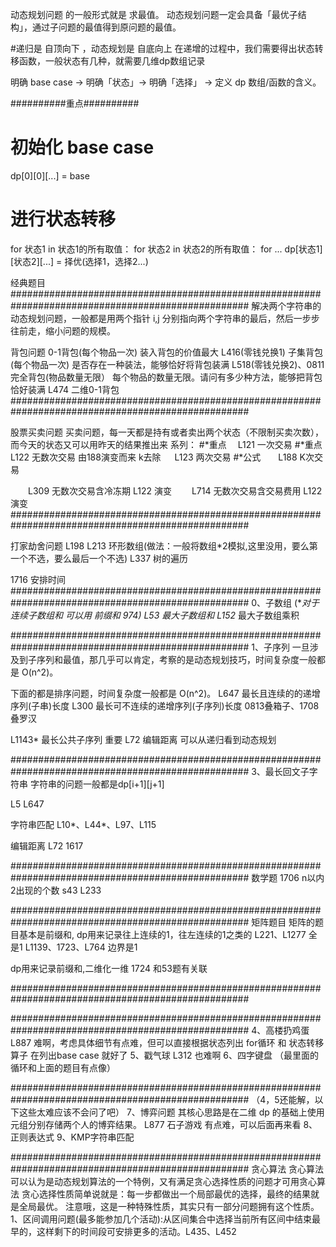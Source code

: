动态规划问题  的一般形式就是  求最值。
动态规划问题一定会具备「最优子结构」，通过子问题的最值得到原问题的最值。


#递归是 自顶向下 ，动态规划是 自底向上
在递增的过程中，我们需要得出状态转移函数，一般状态有几种，就需要几维dp数组记录

明确 base case -> 明确「状态」-> 明确「选择」 -> 定义 dp 数组/函数的含义。

##########重点##########
# 初始化 base case
dp[0][0][...] = base
# 进行状态转移
for 状态1 in 状态1的所有取值：
    for 状态2 in 状态2的所有取值：
        for ...
            dp[状态1][状态2][...] = 择优(选择1，选择2...)

经典题目
###################################################################################################
解决两个字符串的动态规划问题，一般都是用两个指针 i,j 分别指向两个字符串的最后，然后一步步往前走，缩小问题的规模。

背包问题
     0-1背包(每个物品一次)  装入背包的价值最大
L416(零钱兑换1) 子集背包(每个物品一次) 是否存在一种装法，能够恰好将背包装满
L518(零钱兑换2)、0811   完全背包(物品数量无限）  每个物品的数量无限。请问有多少种方法，能够把背包恰好装满
L474  二维0-1背包
###################################################################################################

股票买卖问题
买卖问题，每一天都是持有或者卖出两个状态（不限制买卖次数），而今天的状态又可以用昨天的结果推出来
系列：
#*重点   L121 一次交易
#*重点   L122 无数次交易 由188演变而来 k去除
        L123 两次交易
#*公式  L188 K次交易  

  L309 无数次交易含冷冻期    L122 演变
  L714 无数次交易含交易费用  L122 演变
###################################################################################################

打家劫舍问题 
L198 
L213 环形数组(做法：一般将数组*2模拟,这里没用，要么第一个不选，要么最后一个不选)
L337 树的遍历

1716 安排时间
###################################################################################################
0、子数组 (**对于连续子数组和 可以用 前缀和  974)
L53 最大子数组和
L152* 最大子数组乘积

###################################################################################################
1、子序列
一旦涉及到子序列和最值，那几乎可以肯定，考察的是动态规划技巧，时间复杂度一般都是 O(n^2)。

下面的都是排序问题，时间复杂度一般都是 O(n^2)。
L647 最长且连续的的递增序列(子串)长度
L300 最长可不连续的递增序列(子序列)长度
0813叠箱子、1708叠罗汉

L1143* 最长公共子序列 重要
L72 编辑距离  可以从递归看到动态规划


###################################################################################################
3、最长回文子字符串
字符串的问题一般都是dp[i+1][j+1]

L5
L647

字符串匹配
L10*、L44*、L97、L115

编辑距离
L72
1617

###################################################################################################
数学题
1706 n以内2出现的个数  s43  L233

###################################################################################################
矩阵题目
矩阵的题目基本是前缀和,
dp用来记录往上连续的1，往左连续的1之类的
L221、L1277 全是1
L1139、1723、L764 边界是1


dp用来记录前缀和,二维化一维
1724 和53题有关联


###################################################################################################


###################################################################################################
4、高楼扔鸡蛋
L887  难啊，考虑具体细节有点难，但可以直接根据状态列出 for循环 和 状态转移算子  在列出base case 就好了
5、戳气球
L312 也难啊
6、四字键盘 （最里面的循环和上面的题目有点像）


###################################################################################################
（4，5还能解，以下这些太难应该不会问了吧）
7、博弈问题
其核心思路是在二维 dp 的基础上使用元组分别存储两个人的博弈结果。
L877 石子游戏 有点难，可以后面再来看
8、正则表达式
9、KMP字符串匹配

###################################################################################################
贪心算法
贪心算法可以认为是动态规划算法的一个特例，又有满足贪心选择性质的问题才可用贪心算法
贪心选择性质简单说就是：每一步都做出一个局部最优的选择，最终的结果就是全局最优。
注意哦，这是一种特殊性质，其实只有一部分问题拥有这个性质。
1、区间调用问题(最多能参加几个活动):从区间集合中选择当前所有区间中结束最早的，这样剩下的时间段可安排更多的活动。L435、L452 










